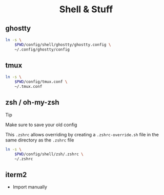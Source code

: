 <h1 align="center">Shell & Stuff</h1>

## ghostty

```sh
ln -s \
	$PWD/config/shell/ghostty/ghostty.config \
	~/.config/ghostty/config
```

## tmux
```sh
ln -s \
	$PWD/config/tmux.conf \
	~/.tmux.conf
```

## zsh / oh-my-zsh

> [!TIP]
> Make sure to save your old config

This `.zshrc` allows overriding by creating a `.zshrc-override.sh` file
in the same directory as the `.zshrc` file

```sh
ln -s \
	$PWD/config/shell/zsh/.zshrc \
	~/.zshrc
```


## iterm2
* Import manually
